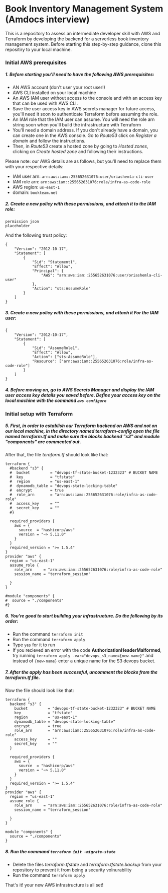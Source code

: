 # Book Inventory Management System (Amdocs interview)
This is a repository to assess an intermediate developer skill with AWS and Terraform by developing the backend for a serverless book inventory management system. Before starting this step-by-step guidance, clone this repositiry to your local machine.

### Initial AWS prerequisites
##### 1. Before starting you'll need to have the following AWS prerequisites:
- AN AWS account (don't user your root user!)
- AWS CLI installed on your local machine
- An AWS IAM user without access to the console and with an access key that can be used with AWS CLI.
- Save the user access key in AWS secrets manager for future access, you'll need it soon to authenticate Terraform before assuming the role.
- An IAM role that the IAM user can assume. You will need the role arn string soon when you'll build the infrastructure with Terraform
- You'll need a domain address. If you don't already have a domain, you can create one in the AWS console. Go to *Route53* click on *Register a domain* and follow the instructions.
- Then, in *Route53* create a hosted zone by going to *Hosted zones*, clicking on *Create hosted zone* and following their instructions.

Please note: our AWS details are as follows, but you'll need to replace them with your respective details:
- IAM user arn: `arn:aws:iam::255652631076:user/oriashemla-cli-user`
- IAM role arn: `arn:aws:iam::255652631076:role/infra-as-code-role`
- AWS region: `us-east-1`
- domain: `bookteam.net`

##### 2. Create a new policy with these permissions, and attach it to the IAM role:

    permission json
    placeholder

And the following trust policy:

    {
        "Version": "2012-10-17",
        "Statement": [
            {
                "Sid": "Statement1",
                "Effect": "Allow",
                "Principal": {
                    "AWS": "arn:aws:iam::255652631076:user/oriashemla-cli-user"
                },
                "Action": "sts:AssumeRole"
            }
        ]
    }

##### 3. Create a new policy with these permissions, and attach it For the IAM user:

    {
        "Version": "2012-10-17",
        "Statement": [
            {
                "Sid": "AssumeRole1",
                "Effect": "Allow",
                "Action": ["sts:AssumeRole"],
                "Resource": ["arn:aws:iam::255652631076:role/infra-as-code-role"]
            }
        ]
    }

##### 4. Before moving on, go to AWS Secrets Manager and display the IAM user access key details you saved before. Define your access key on the local machine with the command `aws configure` 

### Initial setup with Terraform
##### 5. First, in order to establish our Terraform backend on AWS and not on our local machine, in the directory named *terraform-config* open the file named *terraform.tf* and make sure the blocks **backend "s3"** and **module "components"** are commented out.

After that, the file *teraform.tf* should look like that:
    
    terraform {
      #backend "s3" {
      #  bucket         = "devops-tf-state-bucket-1232323" # BUCKET NAME
      #  key            = "tfstate"
      #  region         = "us-east-1"
      #  dynamodb_table = "devops-state-locking-table"
      #  encrypt        = true
      #  role_arn       = "arn:aws:iam::255652631076:role/infra-as-code-role"
      #  access_key     = ""
      #  secret_key     = ""
      #}
    
      required_providers {
        aws = {
          source  = "hashicorp/aws"
          version = "~> 5.11.0"
        }
      }
      required_version = ">= 1.5.4"
    }
    provider "aws" {
      region = "us-east-1"
      assume_role {
        role_arn     = "arn:aws:iam::255652631076:role/infra-as-code-role"
        session_name = "terraform_session"
    
      }
    }
    
    #module "components" {
    #  source = "./components"
    #}





##### 6. You're good to start building your infrastructure. Do the following by its order:
- Run the command `terraform init`
- Run the command `terraform apply`
- Type `yes` for it to run
- If you recieved an error with the code **AuthorizationHeaderMalformed**, try running `terraform apply -var="devops_s3_name={new-name}"` and instead of `{new-name}` enter a unique name for the S3 devops bucket.  

##### 7. After the apply has been successful, uncomment the blocks from the *terraform.tf* file.

Now the file should look like that:

    terraform {
      backend "s3" {
        bucket         = "devops-tf-state-bucket-1232323" # BUCKET NAME
        key            = "tfstate"
        region         = "us-east-1"
        dynamodb_table = "devops-state-locking-table"
        encrypt        = true
        role_arn       = "arn:aws:iam::255652631076:role/infra-as-code-role"
        access_key     = ""
        secret_key     = ""
      }
    
      required_providers {
        aws = {
          source  = "hashicorp/aws"
          version = "~> 5.11.0"
        }
      }
      required_version = ">= 1.5.4"
    }
    provider "aws" {
      region = "us-east-1"
      assume_role {
        role_arn     = "arn:aws:iam::255652631076:role/infra-as-code-role"
        session_name = "terraform_session"
    
      }
    }
    
    module "components" {
      source = "./components"
    }




 
##### 8. Run the command `terraform init -migrate-state`
- Delete the files *terraform.tfstate* and *terraform.tfstate.backup* from your repository to prevent it from being a security volnurability
- Run the command `terraform apply`




 That's it! your new AWS infrastructure is all set!


